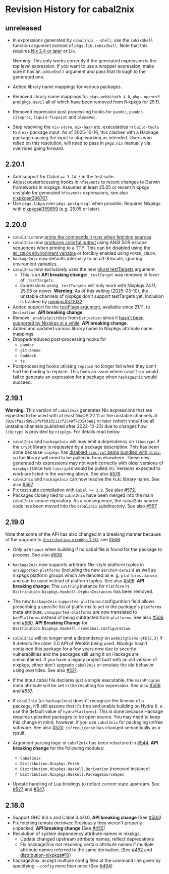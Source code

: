 # Revision History for cabal2nix

## unreleased

* In expressions generated by `cabal2nix --shell`, use the `inNixShell`
  function argument instead of `pkgs.lib.inNixShell`. Note that this
  requires [Nix 2.4 or later](https://github.com/NixOS/nix/pull/3168)
  or Lix.
  
  _Warning_: This only works correctly if the generated expression is
  the top level expression. If you want to use a wrapper expression,
  make sure it has an `inNixShell` argument and pass that through
  to the generated one.
* Added library name mappings for various packages.
* Removed library name mappings for `pkgs.webkitgtk_4_0`, `pkgs.opencv3`
  and `pkgs.devil` all of which have been removed from Nixpkgs for 25.11.
* Removed expression post processing hooks for `pandoc`, `pandoc-citeproc`,
  `liquid-fixpoint` and `GlomeVec`.
* Stop resolving the `nix-store`, `nix-hash` etc. executables in `build-tools`
  to a `nix` package input. As of 2025-10-16, this clashes with a Hackage
  package causing the input to stop working as intended. Users who relied
  on this resolution, will need to pass in `pkgs.nix` manually via overrides
  going forward.

## 2.20.1

* Add support for Cabal `== 3.14.*` in the test suite.
* Adjust postprocessing hooks in `hfsevents` to recent changes to Darwin
  frameworks in nixpkgs. Assumes at least 25.05 or recent Nixpkgs unstable
  for generated `hfsevents` expressions, see also
  [nixpkgs#398707](https://github.com/NixOS/nixpkgs/pull/398707).
* Use `pkgs.libpq` over `pkgs.postgresql` when possible. Requires
  Nixpkgs with [nixpkgs#359659](https://github.com/NixOS/nixpkgs/pull/359659)
  (e.g. 25.05 or later).

## 2.20.0

* `cabal2nix` now [prints the commands it runs when fetching sources](https://github.com/nixOS/cabal2nix/commit/5327953d299eba0b6de4e88bacf4bba9022bb5e2).
* `cabal2nix` now [produces colorful output](https://github.com/NixOS/cabal2nix/pull/636)
  using ANSI SGR escape sequences when printing to a TTY.
  This can be disabled using the [`NO_COLOR` environment variable](https://no-color.org/)
  or forcibly enabled using `FORCE_COLOR`.
* `hackage2nix` now defaults internally to an utf-8 locale, ignoring enviroment
  variables.
* `cabal2nix` now exclusively uses the new
  [plural testTargets](https://github.com/NixOS/nixpkgs/pull/306283)
  argument.
  * This is an **API breaking change**: `_testTarget` was removed in
    favor of `_testTargets`.
  * Expressions using `_testTargets` will only work with
    Nixpkgs 24.11, 25.05 or newer.
    **Warning**: As of this writing (2025-03-10), the unstable channels of
    nixpkgs don't support testTargets yet. Inclusion is tracked by
    [nixpkgs#371032](https://github.com/NixOS/nixpkgs/pull/371032).
* Added support for the [testFlags argument](https://github.com/NixOS/nixpkgs/pull/126364),
  available since 21.11, to `Derivation`. **API breaking change**.
* Remove `_enableSplitObjs` from `Derivation` since it [hasn't been
  supported by Nixpkgs in a while](https://github.com/nixOS/nixpkgs/commit/a62b24be6d650757deb8fe222763f436a53650ff),
  **API breaking change**.
* Added and updated various library name to Nixpkgs attribute name mappings.
* Dropped/reduced post-processing hooks for
  * `pandoc`
  * `git-annex`
  * `haddock`
  * `tz`
* Postprocessing hooks utilising `replace` no longer fail when they can't find
  the binding to replace. This fixes an issue where `cabal2nix` would fail to
  generate an expression for a package when `hackage2nix` would succeed.

## 2.19.1

**Warning**: This version of `cabal2nix` generates Nix expressions that
are expected to be used with at least NixOS 22.11 or the unstable
channels at `3928cfa27d9925f9fbd1d211cf2549f723546a81` or later (which
should be all unstable channels published after 2022-10-23) due to changes
how `libcrypt` is provided by `nixpkgs`. For details read below.

* `cabal2nix` and `hackage2nix` will now emit a dependency on `libxcrypt`
  if the `crypt` library is requested by a package description. This has
  been done because `nixpkgs` has
  [disabled `libcrypt` being bundled with `glibc`](https://github.com/NixOS/nixpkgs/pull/181764),
  so the library will need to be pulled in from elsewhere.
  These new generated nix expressions may not work correctly with older
  versions of `nixpkgs` (since two `libcrypt`s would be pulled in).
  Versions expected to work are listed in the warning above.
  See also [#576](https://github.com/NixOS/cabal2nix/pull/576).
* `cabal2nix` and `hackage2nix` can now resolve the `FLAC` library name.
  See also [#567](https://github.com/NixOS/cabal2nix/pull/567).
* Fix test suite compilation with `Cabal >= 3.8`.
  See also [#572](https://github.com/NixOS/cabal2nix/pull/572).
* Packages closely tied to `cabal2nix` have been merged into the main
  `cabal2nix` source repository. As a consequence, the cabal2nix source
  code has been moved into the `cabal2nix` subdirectory.
  See also [#567](https://github.com/NixOS/cabal2nix/pull/567).

## 2.19.0

Note that some of the API has also changed in a breaking
manner because of the upgrade to [`distribution-nixpkgs`
1.7.0](https://github.com/nixos/distribution-nixpkgs/blob/v1.7.0/CHANGELOG.md#170),
see [#506](https://github.com/NixOS/cabal2nix/pull/506).

* Only use `hpack` when building if no cabal file is found
  for the package to process.
  See also [#508](https://github.com/NixOS/cabal2nix/pull/508).
* `hackage2nix` now supports arbitrary Nix-style platform tuples
  in `unsupported-platforms` (including the new `aarch64-darwin`) as
  well as nixpkgs platform groups which are denoted as e. g.
  `platforms.darwin` and can be used instead of platform tuples.
  See also [#506](https://github.com/NixOS/cabal2nix/pull/506).
  **API breaking change**: The `IsString` instance for `Platform` in
  `Distribution.Nixpkgs.Haskell.OrphanInstances` has been removed.
* The new `hackage2nix` `supported-platforms` configuration field
  allows prescribing a specific list of platforms to set in the
  package's `platforms` meta attribute. `unsupported-platforms`
  are now translated to `badPlatforms` instead of being subtracted
  from `platforms`.
  See also [#506](https://github.com/NixOS/cabal2nix/pull/506)
  and [#560](https://github.com/NixOS/cabal2nix/pull/560).
  **API Breaking Change** for
  `Distribution.Nixpkgs.Haskell.FromCabal.Configuration`.
* `cabal2nix` will no longer emit a dependency on `webkitgtk24x-gtk{2,3}`
  if it detects the older 3.0 API of WebKit being used. Nixpkgs hasn't
  contained this package for a few years now due to security
  vulnerabilities and the packages still using it on Hackage are
  unmaintained. If you have a legacy project built with an old
  version of nixpkgs, either don't upgrade `cabal2nix` or emulate
  the old behavior using overrides.
  See also [#521](https://github.com/NixOS/cabal2nix/pull/521).
* If the input cabal file declares just a single executable, the `mainProgram`
  meta attribute will be set in the resulting Nix expression.
  See also [#506](https://github.com/NixOS/cabal2nix/pull/506) and
  [#557](https://github.com/NixOS/cabal2nix/pull/557).
* If `cabal2nix` (or `hackage2nix`) doesn't recognize the license
  of a package, it'll still assume that it's free and enable building
  on Hydra (i. e. use the default value of `hydraPlatforms`).
  This is done because Hackage requires uploaded packages to
  be open source. You may need to keep this change in mind,
  however, if you use `cabal2nix` for packaging unfree
  software. See also [#520](https://github.com/NixOS/cabal2nix/pull/520).
  `isFreeLicense` has changed semantically as a result.
* Argument parsing logic in `cabal2nix` has been refactored
  in [#544](https://github.com/NixOS/cabal2nix/pull/544).
  **API breaking change** for the following modules:
  
  * `Cabal2nix`
  * `Distribution.Nixpkgs.Fetch`
  * `Distribution.Nixpkgs.Haskell.Derivation` (removed instance)
  * `Distribution.Nixpkgs.Haskell.PackageSourceSpec`
* Update handling of Lua bindings to reflect current state upstream.
  See [#527](https://github.com/NixOS/cabal2nix/pull/527) and
  [#547](https://github.com/NixOS/cabal2nix/pull/547).

## 2.18.0

* Support GHC 9.0.x and Cabal 3.4.0.0,
  **API breaking change**
  (See [#503](https://github.com/NixOS/cabal2nix/pull/503))
* Fix fetching remote _archives_: Previously they weren't properly
  unpacked, **API breaking change**
  (See [#455](https://github.com/NixOS/cabal2nix/pull/455))
* Resolution of system dependency attribute names in nixpkgs
  * Update changed upstream attribute names, reflect deprecations
  * Fix hackage2nix not resolving certain attribute names if multiple
    attribute names referred to the same derivation.
    (See [#492](https://github.com/NixOS/cabal2nix/pull/492) and
    [distribution-nixpkgs#10](https://github.com/NixOS/distribution-nixpkgs/pull/10))
* hackage2nix: accept multiple config files at the command
  line given by specifying `--config` more than once
  (See [#494](https://github.com/NixOS/cabal2nix/pull/494))
